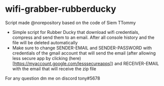 # wifi-grabber-rubberducky
Script made @norepository based on the code of Siem TTommy
- Simple script for Rubber Ducky that download wifi credentials, compress and send them to an email. After all console history and the file will be deleted automatically
- Make sure to change SENDER-EMAIL and SENDER-PASSWORD with credentials of the gmail account that will send the email (after allowing less secure app by clicking (here)[https://myaccount.google.com/lesssecureapps]) and RECEIVER-EMAIL with the email that will receive the zip file


For any question dm me on discord tony#5678
